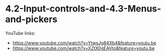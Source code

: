 # 4.2-Input-controls-and-4.3-Menus-and-pickers

YouTube links:
- https://www.youtube.com/watch?v=YtwsJg84Xb4&feature=youtu.be
- https://www.youtube.com/watch?v=XZtX0gEAVto&feature=youtu.be

